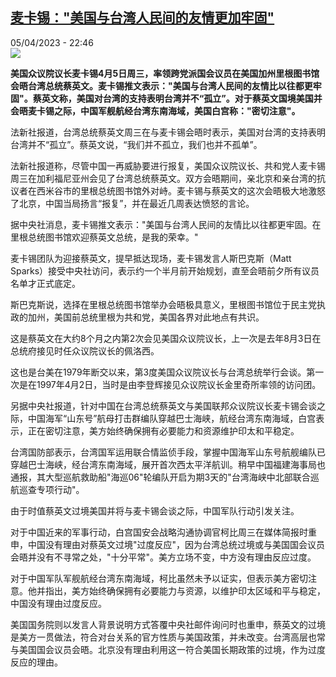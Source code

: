 <!--1680729303000-->
[麦卡锡：&quot;美国与台湾人民间的友情更加牢固&quot;](https://www.rfi.fr/cn/%E4%B8%AD%E5%9B%BD/20230405-%E8%94%A1%E9%BA%A6%E4%BC%9A-%E9%BA%A6%E5%8D%A1%E9%94%A1-%E7%BE%8E%E5%9B%BD%E4%B8%8E%E5%8F%B0%E6%B9%BE%E4%BA%BA%E6%B0%91%E9%97%B4%E7%9A%84%E5%8F%8B%E6%83%85%E6%9B%B4%E5%8A%A0%E7%89%A2%E5%9B%BA)
------

<div>05/04/2023 - 22:46</div><img src="https://s.rfi.fr/media/display/dc1ee5b4-d3f2-11ed-8eb3-005056bfb2b6/w:1280/p:16x9/2023-04-05T182908Z_530035719_RC2I80AGLPRY_RTRMADP_3_USA-TAIWAN-CALIFORNIA.JPG"><p><strong>美国众议院议长麦卡锡4月5日周三，率领跨党派国会议员在美国加州里根图书馆会晤台湾总统蔡英文。麦卡锡推文表示："美国与台湾人民间的友情比以往都更牢固"。蔡英文称，美国对台湾的支持表明台湾并不“孤立”。对于蔡英文国境美国并会晤麦卡锡之际，中国军舰航经台湾东南海域，美国白宫称："密切注意"。                    </strong></p><div><p>法新社报道，台湾总统蔡英文周三在与麦卡锡会晤时表示，美国对台湾的支持表明台湾并不“孤立”。蔡英文说，“我们并不孤立，我们也并不孤单”。</p><p>法新社报道称，尽管中国一再威胁要进行报复，美国众议院议长、共和党人麦卡锡周三在加利福尼亚州会见了台湾总统蔡英文。双方会晤期间，亲北京和亲台湾的抗议者在西米谷市的里根总统图书馆外对峙。麦卡锡与蔡英文的这次会晤极大地激怒了北京，中国当局扬言“报复”，并在最近几周表达愤怒的言论。</p><p>据中央社消息，麦卡锡推文表示："美国与台湾人民间的友情比以往都更牢固。在里根总统图书馆欢迎蔡英文总统，是我的荣幸。"</p><p>麦卡锡团队为迎接蔡英文，提早抵达现场，麦卡锡发言人斯巴克斯（Matt Sparks）接受中央社访问，表示约一个半月前开始规划，直至会晤前夕所有议员名单才正式底定。</p><p>斯巴克斯说，选择在里根总统图书馆举办会晤极具意义，里根图书馆位于民主党执政的加州，美国前总统里根为共和党，美国各界对此地点有共识。</p><p>这是蔡英文在大约8个月之内第2次会见美国众议院议长，上一次是去年8月3日在总统府接见时任众议院议长的佩洛西。</p><p>这也是台美在1979年断交以来，第3度美国众议院议长与台湾总统举行会谈。第一次是在1997年4月2日，当时是由李登辉接见众议院议长金里奇所率领的访问团。</p><p>另据中央社报道，针对中国在台湾总统蔡英文与美国联邦众议院议长麦卡锡会谈之际，中国海军“山东号”航母打击群编队穿越巴士海峡，航经台湾东南海域，白宫表示，正在密切注意，美方始终确保拥有必要能力和资源维护印太和平稳定。</p><p>台湾国防部表示，台湾国军运用联合情监侦手段，掌握中国海军山东号航舰编队已穿越巴士海峡，经台湾东南海域，展开首次西太平洋航训。稍早中国福建海事局也通报，其大型巡航救助船"海巡06"轮编队开启为期3天的"台湾海峡中北部联合巡航巡查专项行动"。</p><p>由于时值蔡英文过境美国并将与麦卡锡会谈之际，中国军队行动引发关注。</p><p>对于中国近来的军事行动，白宫国安会战略沟通协调官柯比周三在媒体简报时重申，中国没有理由对蔡英文过境"过度反应"，因为台湾总统过境或与美国国会议员会晤并没有不寻常之处，"十分平常"。美方立场不变，中方没有理由反应过度。</p><p>对于中国军队军舰航经台湾东南海域，柯比虽然未予以证实，但表示美方密切注意。他并指出，美方始终确保拥有必要能力与资源，以维护印太区域和平与稳定，中国没有理由过度反应。</p><p>美国国务院则以发言人背景说明方式答覆中央社邮件询问时也重申，蔡英文的过境是美方一贯做法，符合对台关系的官方性质与美国政策，并未改变。台湾高层也常与美国国会议员会晤。北京没有理由利用这一符合美国长期政策的过境，作为过度反应的理由。</p><div data-selfpromo-newsletter></div><div data-selfpromo-app></div></div>
